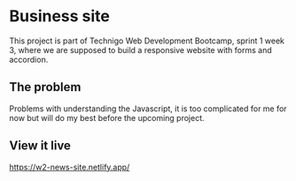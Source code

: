 # Business site


This project is part of Technigo Web Development Bootcamp, sprint 1 week 3, where we are supposed to build a responsive website
with forms and accordion. 

## The problem

Problems with understanding the Javascript, it is too complicated for me for now but will do my best before the upcoming project. 

## View it live
https://w2-news-site.netlify.app/

